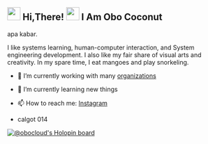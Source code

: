 <h2> <img src="https://user-images.githubusercontent.com/65858180/137293079-2440dbff-e887-4b1d-802c-49d49dcfd664.gif" width="30" /> Hi,There! <img src="https://user-images.githubusercontent.com/65858180/137293369-94c631b6-8a17-4256-927a-070da186734c.gif" width="30" /> I Am Obo Coconut </h2>

apa kabar.

I like systems learning, human-computer interaction, and System engineering development. I also like my fair share of visual arts and creativity. In my spare time, I eat mangoes and play snorkeling.



- 🔭 I’m currently working with many [organizations](https://coconut.or.id/contact)
- 🌱 I’m currently learning new things

- 📫 How to reach me: [Instagram](https://www.instagram.com/aryawbowo/)
- calgot 014

[![@obocloud's Holopin board](https://holopin.io/api/user/board?user=obocloud)](https://holopin.io/@obocloud)
